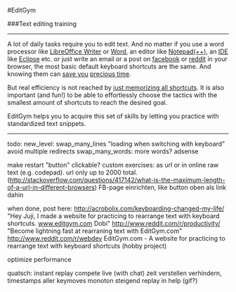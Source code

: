 #EditGym

###Text editing training

---

A lot of daily tasks require you to edit text. And no matter if you use a word processor like [LibreOffice Writer](https://www.libreoffice.org/discover/writer) or [Word](http://en.wikipedia.org/wiki/Microsoft_Word), an editor like [Notepad(++)](http://notepad-plus-plus.org), an [IDE](http://en.wikipedia.org/wiki/Integrated_development_environment) like [Eclipse](https://eclipse.org) etc. or just write an email or a post on [facebook](http://www.facebook.com) or [reddit](http://www.reddit.com) in your browser, the most basic default keyboard shortcuts are the same. And knowing them can [save you](http://acrobolix.com/keyboarding-changed-my-life/) [precious time](http://lifehacker.com/5970089/back-to-the-basics-learn-to-use-keyboard-shortcuts-like-a-ninja).

But real efficiency is not reached by [just memorizing all shortcuts](https://www.shortcutfoo.com). It is also important (and fun!) to be able to effortlessly choose the tactics with the smallest amount of shortcuts to reach the desired goal.

EditGym helps you to acquire this set of skills by letting you practice with standardized text snippets.

---

todo:
new_level: swap_many_lines
"loading when switching with keyboard" avoid multiple redirects
swap_many_words: more words?
adsense

make restart "button" clickable?
custom exercises: as url or in online raw text (e.g. codepad). url only up to 2000 total. (http://stackoverflow.com/questions/417142/what-is-the-maximum-length-of-a-url-in-different-browsers)
FB-page einrichten, like button oben als link dahin

when done, post here:
http://acrobolix.com/keyboarding-changed-my-life/ "Hey Juji, I made a website for practicing to rearrange text with keyboard shortcuts. www.editgym.com
Dobi"
http://www.reddit.com/r/productivity/ "Become lightning fast at rearraning text with EditGym.com"
http://www.reddit.com/r/webdev EditGym.com - A website for practicing to rearrange text with keyboard shortcuts (hobby project)

optimize performance

quatsch:
instant replay
compete live (with chat)
zeit verstellen verhindern, timestamps aller keymoves monoton steigend
replay in help (gif?)